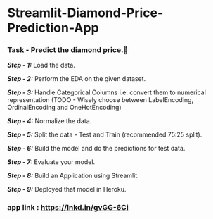 # Streamlit-Diamond-Price-Prediction-App



### Task - Predict the diamond price.💎


***Step - 1:*** Load the data.

***Step - 2:*** Perform the EDA on the given dataset.

***Step - 3:*** Handle Categorical Columns i.e. convert them to numerical representation (TODO - Wisely choose between LabelEncoding, OrdinalEncoding and OneHotEncoding)

***Step - 4:*** Normalize the data.

***Step - 5:*** Split the data - Test and Train (recommended 75:25 split).

***Step - 6:*** Build the model and do the predictions for test data.

***Step - 7:*** Evaluate your model.

***Step - 8:*** Build an Application using Streamlit.

***Step - 9:*** Deployed that model in Heroku.


### app link : https://lnkd.in/gvGG-6Ci
